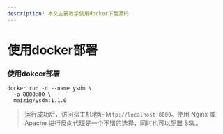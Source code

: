 ```yaml
---
description: 本文主要教学使用docker下载源码
---
```


# 使用docker部署



### 使用dokcer部署

```shell
docker run -d --name ysdm \
  -p 8000:80 \
  maizig/ysdm:1.1.0
```

> 运行成功后，访问宿主机地址 `http://localhost:8000`。使用 Nginx 或 Apache 进行反向代理是一个不错的选择，同时也可以配置 SSL。
